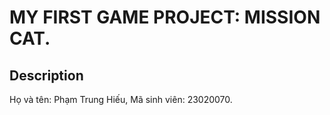 # MY FIRST GAME PROJECT: MISSION CAT.
## Description
Họ và tên: Phạm Trung Hiếu,
Mã sinh viên: 23020070.
